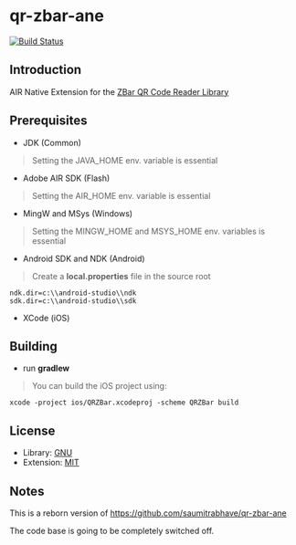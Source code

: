 qr-zbar-ane
===========

[![Build Status](https://travis-ci.org/ane-community/qr-zbar-ane.png?branch=master)](https://travis-ci.org/ane-community/qr-zbar-ane)

## Introduction

AIR Native Extension for the [ZBar QR Code Reader Library](http://zbar.sourceforge.net/)

## Prerequisites

* JDK (Common)

> Setting the JAVA_HOME env. variable is essential

* Adobe AIR SDK (Flash)

> Setting the AIR_HOME env. variable is essential

* MingW and MSys (Windows)

> Setting the MINGW_HOME and MSYS_HOME env. variables is essential

* Android SDK and NDK (Android)

> Create a **local.properties** file in the source root

    ndk.dir=c:\\android-studio\\ndk
    sdk.dir=c:\\android-studio\\sdk

* XCode (iOS)

## Building

* run **gradlew**

> You can build the iOS project using: 

    xcode -project ios/QRZBar.xcodeproj -scheme QRZBar build

## License

* Library: [GNU](http://www.gnu.org/licenses/old-licenses/lgpl-2.1.html)
* Extension: [MIT](http://opensource.org/licenses/MIT)

## Notes

This is a reborn version of https://github.com/saumitrabhave/qr-zbar-ane

The code base is going to be completely switched off.
